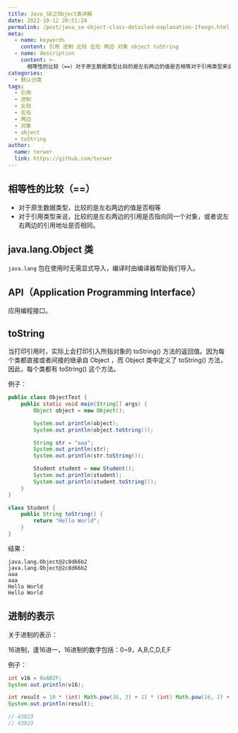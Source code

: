 ```yaml
---
title: Java_SE之Object类详解
date: 2022-10-12 20:51:24
permalink: /post/java_se-object-class-detailed-explanation-1feegn.html
meta:
  - name: keywords
    content: 引用 进制 比较 左右 两边 对象 object toString
  - name: description
    content: >-
      相等性的比较（==）对于原生数据类型比较的是左右两边的值是否相等对于引用类型来说比较的是左右两边的引用是否指向同一个对象或者说左右两边的引用地址是否相同。javalangobject类javalang包在使用时无需显式导入编译时由编译器帮助我们导入。api（applicationprogramminginterface）应用编程接口。tostring当打印引用时实际上会打印引入所指对象的tostring()方法的返回值。因为每个类都直接或者间接的继承自object而object类中定义了tostring(
categories:
  - 默认分类
tags:
  - 引用
  - 进制
  - 比较
  - 左右
  - 两边
  - 对象
  - object
  - toString
author:
  name: terwer
  link: https://github.com/terwer
---
```



## 相等性的比较（==）

* 对于原生数据类型，比较的是左右两边的值是否相等
* 对于引用类型来说，比较的是左右两边的引用是否指向同一个对象，或者说左右两边的引用地址是否相同。

## java.lang.Object 类

`java.lang` 包在使用时无需显式导入，编译时由编译器帮助我们导入。

## API（Application Programming Interface）

应用编程接口。

## toString

当打印引用时，实际上会打印引入所指对象的 toString() 方法的返回值。因为每个类都直接或者间接的继承自 Object ，而 Object 类中定义了 toString() 方法，因此，每个类都有 toString() 这个方法。

例子：

```java
public class ObjectTest {
    public static void main(String[] args) {
        Object object = new Object();

        System.out.println(object);
        System.out.println(object.toString());

        String str = "aaa";
        System.out.println(str);
        System.out.println(str.toString());

        Student student = new Student();
        System.out.println(student);
        System.out.println(student.toString());
    }
}

class Student {
    public String toString() {
        return "Hello World";
    }
}
```

结果：

```plaintext
java.lang.Object@2c8d66b2
java.lang.Object@2c8d66b2
aaa
aaa
Hello World
Hello World
```

## 进制的表示

关于进制的表示：

16进制，逢16进一，16进制的数字包括：0~9，A,B,C,D,E,F

例子：

```java
int v16 = 0xAB2F;
System.out.println(v16);

int result = 10 * (int) Math.pow(16, 3) + 11 * (int) Math.pow(16, 2) + 2 * 16 + 15;
System.out.println(result);

// 43823
// 43823
```

‍
